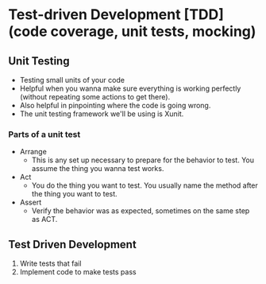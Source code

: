 # Test-driven Development [TDD] (code coverage, unit tests, mocking)
## Unit Testing
* Testing small units of your code
* Helpful when you wanna make sure everything is working perfectly (without repeating some actions to get there).
* Also helpful in pinpointing where the code is going wrong.
* The unit testing framework we'll be using is Xunit.
### Parts of a unit test
* Arrange
    * This is any set up necessary to prepare for the behavior to test. You assume the thing you wanna test works.
* Act
    * You do the thing you want to test. You usually name the method after the thing you want to test.
* Assert
    * Verify the behavior was as expected, sometimes on the same step as ACT.
## Test Driven Development
1. Write tests that fail
2. Implement code to make tests pass